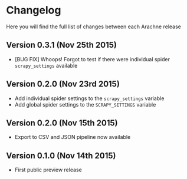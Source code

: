 Changelog
=========

Here you will find the full list of changes between each Arachne release

Version 0.3.1 (Nov 25th 2015)
-----------------------------
- [BUG FIX] Whoops! Forgot to test if there were individual spider `scrapy_settings` available


Version 0.2.0 (Nov 23rd 2015)
-----------------------------
- Add individual spider settings to the `scrapy_settings` variable 
- Add global spider settings to the `SCRAPY_SETTINGS` variable 

Version 0.2.0 (Nov 15th 2015)
-----------------------------
- Export to CSV and JSON pipeline now available 

Version 0.1.0 (Nov 14th 2015)
-----------------------------
- First public preview release
